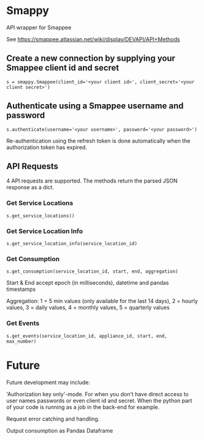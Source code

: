 # Smappy
API wrapper for Smappee

See https://smappee.atlassian.net/wiki/display/DEVAPI/API+Methods

## Create a new connection by supplying your Smappee client id and secret
`s = smappy.Smappee(client_id='<your client id>', client_secret='<your client secret>')`

## Authenticate using a Smappee username and password
`s.authenticate(username='<your username>', password='<your password>')`

Re-authentication using the refresh token is done automatically when the authorization token has expired.

## API Requests
4 API requests are supported. The methods return the parsed JSON response as a dict.

### Get Service Locations
`s.get_service_locations()` 

### Get Service Location Info
`s.get_service_location_info(service_location_id)`

### Get Consumption
`s.get_consumption(service_location_id, start, end, aggregation)`

Start & End accept epoch (in milliseconds), datetime and pandas timestamps

Aggregation: 1 = 5 min values (only available for the last 14 days), 2 = hourly values, 3 = daily values, 4 = monthly values, 5 = quarterly values

### Get Events
`s.get_events(service_location_id, appliance_id, start, end, max_number)`

# Future
Future development may include:

'Authorization key only'-mode. For when you don't have direct access to user names passwords or even client id and secret.
When the python part of your code is running as a job in the back-end for example.

Request error catching and handling.

Output consumption as Pandas Dataframe